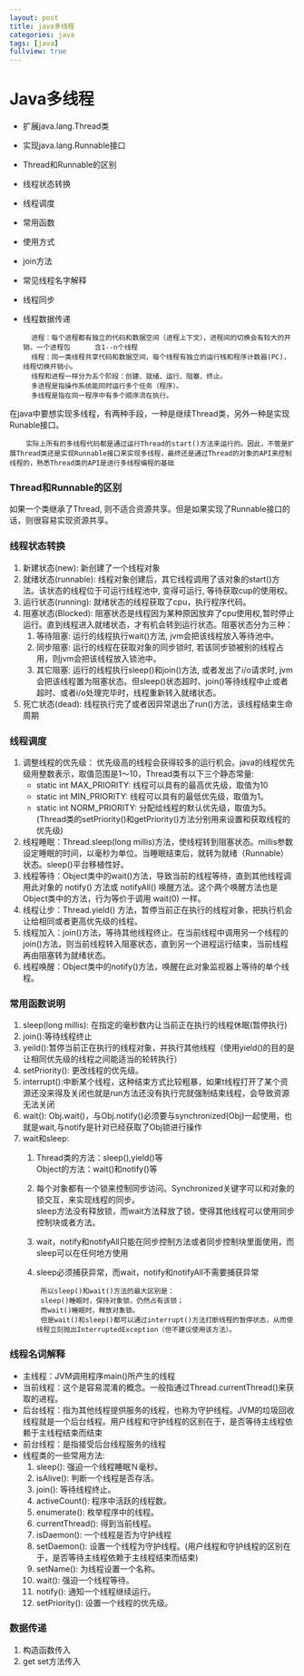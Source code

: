 ```yaml
---
layout: post
title: java多线程
categories: java
tags: [java]
fullview: true
---
```


# Java多线程

* 扩展java.lang.Thread类
* 实现java.lang.Runnable接口
* Thread和Runnable的区别
* 线程状态转换
* 线程调度
* 常用函数
* 使用方式
* join方法
* 常见线程名字解释
* 线程同步
* 线程数据传递

		进程：每个进程都有独立的代码和数据空间（进程上下文），进程间的切换会有较大的开销，一个进程包		含1--n个线程
		线程：同一类线程共享代码和数据空间，每个线程有独立的运行栈和程序计数器(PC)，线程切换开销小。
		线程和进程一样分为五个阶段：创建、就绪、运行、阻塞、终止。
		多进程是指操作系统能同时运行多个任务（程序）。
		多线程是指在同一程序中有多个顺序流在执行。

在java中要想实现多线程，有两种手段，一种是继续Thread类，另外一种是实现Runable接口。

		实际上所有的多线程代码都是通过运行Thread的start()方法来运行的。因此，不管是扩展Thread类还是实现Runnable接口来实现多线程，最终还是通过Thread的对象的API来控制线程的，熟悉Thread类的API是进行多线程编程的基础

### Thread和Runnable的区别
如果一个类继承了Thread, 则不适合资源共享。但是如果实现了Runnable接口的话，则很容易实现资源共享。

### 线程状态转换
1. 新建状态(new): 新创建了一个线程对象
2. 就绪状态(runnable): 线程对象创建后，其它线程调用了该对象的start()方法。该状态的线程位于可运行线程池中, 变得可运行, 等待获取cup的使用权。
3. 运行状态(running): 就绪状态的线程获取了cpu，执行程序代码。
4. 阻塞状态(Blocked): 阻塞状态是线程因为某种原因放弃了cpu使用权,暂时停止运行。直到线程进入就绪状态，才有机会转到运行状态。阻塞状态分为三种：
	1. 等待阻塞: 运行的线程执行wait()方法, jvm会把该线程放入等待池中。
	2. 同步阻塞: 运行的线程在获取对象的同步锁时, 若该同步锁被别的线程占用，则jvm会把该线程放入锁池中。
	3. 其它阻塞: 运行的线程执行sleep()和join()方法, 或者发出了i/o请求时, jvm会把该线程置为阻塞状态。但sleep()状态超时、join()等待线程中止或者超时、或者i/o处理完毕时，线程重新转入就绪状态。
5. 死亡状态(dead): 线程执行完了或者因异常退出了run()方法，该线程结束生命周期

### 线程调度
1. 调整线程的优先级： 优先级高的线程会获得较多的运行机会。java的线程优先级用整数表示，取值范围是1～10，Thread类有以下三个静态常量:
	* static int MAX_PRIORITY: 线程可以具有的最高优先级，取值为10
	* static int MIN_PRIORITY: 线程可以具有的最低优先级，取值为1。
	* static int NORM_PRIORITY: 分配给线程的默认优先级，取值为5。
	(Thread类的setPriority()和getPriority()方法分别用来设置和获取线程的优先级)
2. 线程睡眠：Thread.sleep(long millis)方法，使线程转到阻塞状态。millis参数设定睡眠的时间，以毫秒为单位。当睡眠结束后，就转为就绪（Runnable）状态。sleep()平台移植性好。
3. 线程等待：Object类中的wait()方法，导致当前的线程等待，直到其他线程调用此对象的 notify() 方法或 notifyAll() 唤醒方法。这个两个唤醒方法也是Object类中的方法，行为等价于调用 wait(0) 一样。
4. 线程让步：Thread.yield() 方法，暂停当前正在执行的线程对象，把执行机会让给相同或者更高优先级的线程。
5. 线程加入：join()方法，等待其他线程终止。在当前线程中调用另一个线程的join()方法，则当前线程转入阻塞状态，直到另一个进程运行结束，当前线程再由阻塞转为就绪状态。
6. 线程唤醒：Object类中的notify()方法，唤醒在此对象监视器上等待的单个线程。

### 常用函数说明
1. sleep(long millis): 在指定的毫秒数内让当前正在执行的线程休眠(暂停执行)
2. join():等待线程终止
3. yeild():暂停当前正在执行的线程对象，并执行其他线程（使用yield()的目的是让相同优先级的线程之间能适当的轮转执行）
4. setPriority(): 更改线程的优先级。
5. interrupt():中断某个线程，这种结束方式比较粗暴，如果t线程打开了某个资源还没来得及关闭也就是run方法还没有执行完就强制结束线程，会导致资源无法关闭
6. wait(): Obj.wait()，与Obj.notify()必须要与synchronized(Obj)一起使用，也就是wait,与notify是针对已经获取了Obj锁进行操作
7. wait和sleep:
	1. Thread类的方法：sleep(),yield()等</br>
	   Object的方法：wait()和notify()等
	2.  每个对象都有一个锁来控制同步访问。Synchronized关键字可以和对象的锁交互，来实现线程的同步。 </br>
 	sleep方法没有释放锁，而wait方法释放了锁，使得其他线程可以使用同步控制块或者方法。
 	3. wait，notify和notifyAll只能在同步控制方法或者同步控制块里面使用，而sleep可以在任何地方使用
 	4. sleep必须捕获异常，而wait，notify和notifyAll不需要捕获异常</br>


 			所以sleep()和wait()方法的最大区别是：
 			sleep()睡眠时，保持对象锁，仍然占有该锁；
 			而wait()睡眠时，释放对象锁。
 			但是wait()和sleep()都可以通过interrupt()方法打断线程的暂停状态，从而使线程立刻抛出InterruptedException（但不建议使用该方法）。


### 线程名词解释
* 主线程：JVM调用程序main()所产生的线程
* 当前线程：这个是容易混淆的概念。一般指通过Thread.currentThread()来获取的进程。
* 后台线程：指为其他线程提供服务的线程，也称为守护线程。JVM的垃圾回收线程就是一个后台线程。用户线程和守护线程的区别在于，是否等待主线程依赖于主线程结束而结束
* 前台线程：是指接受后台线程服务的线程
* 线程类的一些常用方法:
	1. sleep(): 强迫一个线程睡眠Ｎ毫秒。
	2. isAlive(): 判断一个线程是否存活。
	3. join(): 等待线程终止。
	4. activeCount(): 程序中活跃的线程数。
	5. enumerate(): 枚举程序中的线程。
	6. currentThread(): 得到当前线程。
	7. isDaemon(): 一个线程是否为守护线程
	8. setDaemon(): 设置一个线程为守护线程。(用户线程和守护线程的区别在于，是否等待主线程依赖于主线程结束而结束)
	9. setName(): 为线程设置一个名称。
	10. wait(): 强迫一个线程等待。
	11. notify(): 通知一个线程继续运行。
	12. setPriority(): 设置一个线程的优先级。

### 数据传递

1. 构造函数传入
2. get set方法传入
